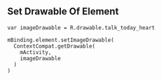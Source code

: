 ## Set Drawable Of Element

```
var imageDrawable = R.drawable.talk_today_heart

mBinding.element.setImageDrawable(
  ContextCompat.getDrawable(
    mActivity,
    imageDrawable
  )
)
```

